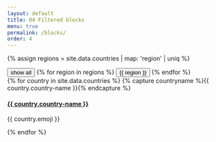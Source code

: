 ```yaml
---
layout: default
title: 04 Filtered blocks
menu: true
permalink: /blocks/
order: 4
---
```

{% assign regions = site.data.countries | map: 'region' | uniq %}

<div class="button-group filter-button-group">
  <button data-filter="*">show all</button>
  {% for region in regions %}
  <button data-filter=".{{ region }}">{{ region }}</button>
  {% endfor %}
</div>

<div id="isotope1" class="grid">
<div class="grid-sizer"></div>
{% for country in site.data.countries %}
{% capture countryname %}{{ country.country-name }}{% endcapture %}
<div class="grid-item {{ country.region }}">
<h4><a href="/countries/{{ countryname | datapage_url: countries }}">{{ country.country-name }}</a></h4>
<p class="flag">{{ country.emoji }}</p>
</div>
{% endfor %}
</div>
